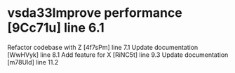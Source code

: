 # vsda33Improve performance [9Cc71u] line 6.1
Refactor codebase with Z [4f7sPm] line 7.1
Update documentation [WwHVyk] line 8.1
Add feature for X [RiNC5t] line 9.3
Update documentation [m78Uld] line 11.2
